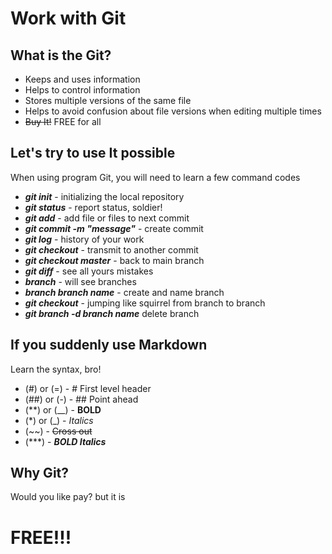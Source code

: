 # **Work with Git**

## What is the Git?

* Keeps and uses information
* Helps to control information
* Stores multiple versions of the same file
* Helps to avoid confusion about file versions when editing multiple times
* ~~Buy It!~~ FREE for all

## Let's try to use It possible

When using program Git, you will need to learn a few command codes
* ***git init*** - initializing the local repository
* ***git status*** - report status, soldier!
* ***git add*** - add file or files to next commit
* ***git commit -m "message"*** - create commit
* ***git log*** - history of your work
* ***git checkout*** - transmit to another commit
* ***git checkout master*** - back to main branch
* ***git diff*** - see all yours mistakes
* ***branch*** - will see branches
* ***branch branch name*** - create and name branch 
* ***git checkout*** - jumping like squirrel from branch to branch
* ***git branch -d branch name*** delete branch 

## If you suddenly use Markdown

Learn the syntax, bro!

* (#) or (=)  - # First level header
* (##) or (-) - ## Point ahead
* (**) or (__) - __BOLD__
* (*) or (_) - *Italics*
* (~~) - ~~Cross out~~
* (***) - ***BOLD Italics***


## Why Git?
Would you like pay?
but it is
# **FREE!!!** 